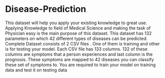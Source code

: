# Disease-Prediction
This dataset will help you apply your existing knowledge to great use. Applying Knowledge to field of Medical Science and making the task of Physician easy is the main purpose of this dataset. This dataset has 132 parameters on which 42 different types of diseases can be predicted.  Complete Dataset consists of 2 CSV files . One of them is training and other is for testing your model.  Each CSV file has 133 columns. 132 of these columns are symptoms that a person experiences and last column is the prognosis.  These symptoms are mapped to 42 diseases you can classify these set of symptoms to.  You are required to train your model on training data and test it on testing data
